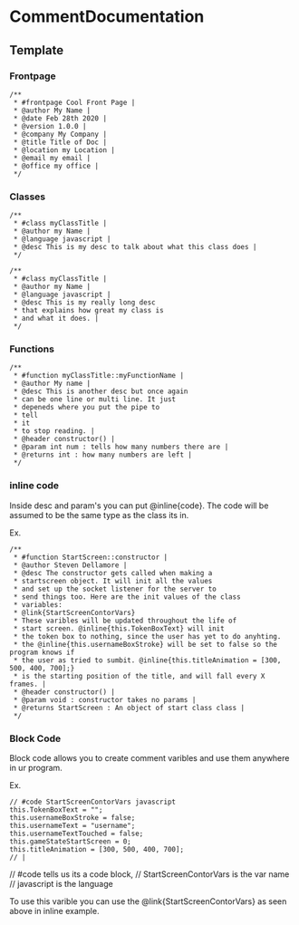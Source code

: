 # CommentDocumentation


## Template
### Frontpage
```
/**
 * #frontpage Cool Front Page |
 * @author My Name |
 * @date Feb 28th 2020 |
 * @version 1.0.0 |
 * @company My Company |
 * @title Title of Doc |
 * @location my Location |
 * @email my email |
 * @office my office |
 */
```
### Classes
```
/**
 * #class myClassTitle |
 * @author my Name |
 * @language javascript | 
 * @desc This is my desc to talk about what this class does |
 */

/**
 * #class myClassTitle |
 * @author my Name |
 * @language javascript | 
 * @desc This is my really long desc
 * that explains how great my class is
 * and what it does. |
 */
```
### Functions
```
/**
 * #function myClassTitle::myFunctionName |
 * @author My name |
 * @desc This is another desc but once again
 * can be one line or multi line. It just
 * depeneds where you put the pipe to 
 * tell
 * it
 * to stop reading. | 
 * @header constructor() | 
 * @param int num : tells how many numbers there are |
 * @returns int : how many numbers are left | 
 */
```

### inline code
Inside desc and param's you can put @inline{code}. The code will
be assumed to be the same type as the class its in. 

Ex.
```
/**
 * #function StartScreen::constructor |
 * @author Steven Dellamore |
 * @desc The constructor gets called when making a 
 * startscreen object. It will init all the values 
 * and set up the socket listener for the server to 
 * send things too. Here are the init values of the class
 * variables: 
 * @link{StartScreenContorVars} 
 * These varibles will be updated throughout the life of 
 * start screen. @inline{this.TokenBoxText} will init 
 * the token box to nothing, since the user has yet to do anyhting. 
 * the @inline{this.usernameBoxStroke} will be set to false so the program knows if
 * the user as tried to sumbit. @inline{this.titleAnimation = [300, 500, 400, 700];} 
 * is the starting position of the title, and will fall every X frames. |
 * @header constructor() | 
 * @param void : constructor takes no params |
 * @returns StartScreen : An object of start class class | 
 */
```
### Block Code
Block code allows you to create comment varibles and use them anywhere in ur program.

Ex.
```
// #code StartScreenContorVars javascript
this.TokenBoxText = ""; 
this.usernameBoxStroke = false; 
this.usernameText = "username"; 
this.usernameTextTouched = false; 
this.gameStateStartScreen = 0;
this.titleAnimation = [300, 500, 400, 700];
// |
```
// #code tells us its a code block, 
// StartScreenContorVars is the var name 
// javascript is the language

To use this varible you can use the @link{StartScreenContorVars} as seen above in 
inline example.